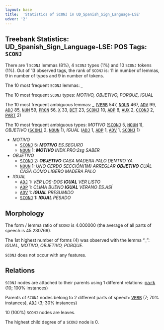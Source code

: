 ```yaml
---
layout: base
title:  'Statistics of SCONJ in UD_Spanish_Sign_Language-LSE'
udver: '2'
---
```


## Treebank Statistics: UD_Spanish_Sign_Language-LSE: POS Tags: `SCONJ`

There are 1 `SCONJ` lemmas (8%), 4 `SCONJ` types (1%) and 10 `SCONJ` tokens (1%).
Out of 13 observed tags, the rank of `SCONJ` is: 11 in number of lemmas, 9 in number of types and 9 in number of tokens.

The 10 most frequent `SCONJ` lemmas: <em>_</em>

The 10 most frequent `SCONJ` types:  <em>MOTIVO, OBJETIVO, PORQUE, IGUAL</em>

The 10 most frequent ambiguous lemmas: <em>_</em> (<tt><a href="ssp_lse-pos-VERB.html">VERB</a></tt> 547, <tt><a href="ssp_lse-pos-NOUN.html">NOUN</a></tt> 467, <tt><a href="ssp_lse-pos-ADV.html">ADV</a></tt> 99, <tt><a href="ssp_lse-pos-ADJ.html">ADJ</a></tt> 85, <tt><a href="ssp_lse-pos-NUM.html">NUM</a></tt> 59, <tt><a href="ssp_lse-pos-PRON.html">PRON</a></tt> 56, <tt><a href="ssp_lse-pos-X.html">X</a></tt> 33, <tt><a href="ssp_lse-pos-DET.html">DET</a></tt> 23, <tt><a href="ssp_lse-pos-SCONJ.html">SCONJ</a></tt> 10, <tt><a href="ssp_lse-pos-ADP.html">ADP</a></tt> 8, <tt><a href="ssp_lse-pos-AUX.html">AUX</a></tt> 2, <tt><a href="ssp_lse-pos-CCONJ.html">CCONJ</a></tt> 2, <tt><a href="ssp_lse-pos-PART.html">PART</a></tt> 2)

The 10 most frequent ambiguous types:  <em>MOTIVO</em> (<tt><a href="ssp_lse-pos-SCONJ.html">SCONJ</a></tt> 5, <tt><a href="ssp_lse-pos-NOUN.html">NOUN</a></tt> 1), <em>OBJETIVO</em> (<tt><a href="ssp_lse-pos-SCONJ.html">SCONJ</a></tt> 2, <tt><a href="ssp_lse-pos-NOUN.html">NOUN</a></tt> 1), <em>IGUAL</em> (<tt><a href="ssp_lse-pos-ADJ.html">ADJ</a></tt> 1, <tt><a href="ssp_lse-pos-ADP.html">ADP</a></tt> 1, <tt><a href="ssp_lse-pos-ADV.html">ADV</a></tt> 1, <tt><a href="ssp_lse-pos-SCONJ.html">SCONJ</a></tt> 1)


* <em>MOTIVO</em>
  * <tt><a href="ssp_lse-pos-SCONJ.html">SCONJ</a></tt> 5: <em><b>MOTIVO</b> ES.SEGURO</em>
  * <tt><a href="ssp_lse-pos-NOUN.html">NOUN</a></tt> 1: <em><b>MOTIVO</b> INDX.PRO:2sg SABER</em>
* <em>OBJETIVO</em>
  * <tt><a href="ssp_lse-pos-SCONJ.html">SCONJ</a></tt> 2: <em><b>OBJETIVO</b> CASA MADERA PALO DENTRO YA</em>
  * <tt><a href="ssp_lse-pos-NOUN.html">NOUN</a></tt> 1: <em>UNO CERDO SECCIÓN(1M) ARREGLAR <b>OBJETIVO</b> CUÁL CASA CÓMO LIGERO MADERA PALO</em>
* <em>IGUAL</em>
  * <tt><a href="ssp_lse-pos-ADJ.html">ADJ</a></tt> 1: <em>VER LOS-DOS <b>IGUAL</b> VER LISTO</em>
  * <tt><a href="ssp_lse-pos-ADP.html">ADP</a></tt> 1: <em>CLIMA BUENO <b>IGUAL</b> VERANO ES.ASÍ</em>
  * <tt><a href="ssp_lse-pos-ADV.html">ADV</a></tt> 1: <em><b>IGUAL</b> PRESUMIDO</em>
  * <tt><a href="ssp_lse-pos-SCONJ.html">SCONJ</a></tt> 1: <em><b>IGUAL</b> PESADO</em>

## Morphology

The form / lemma ratio of `SCONJ` is 4.000000 (the average of all parts of speech is 45.230769).

The 1st highest number of forms (4) was observed with the lemma “_”: <em>IGUAL, MOTIVO, OBJETIVO, PORQUE</em>.

`SCONJ` does not occur with any features.


## Relations

`SCONJ` nodes are attached to their parents using 1 different relations: <tt><a href="ssp_lse-dep-mark.html">mark</a></tt> (10; 100% instances)

Parents of `SCONJ` nodes belong to 2 different parts of speech: <tt><a href="ssp_lse-pos-VERB.html">VERB</a></tt> (7; 70% instances), <tt><a href="ssp_lse-pos-ADJ.html">ADJ</a></tt> (3; 30% instances)

10 (100%) `SCONJ` nodes are leaves.

The highest child degree of a `SCONJ` node is 0.

